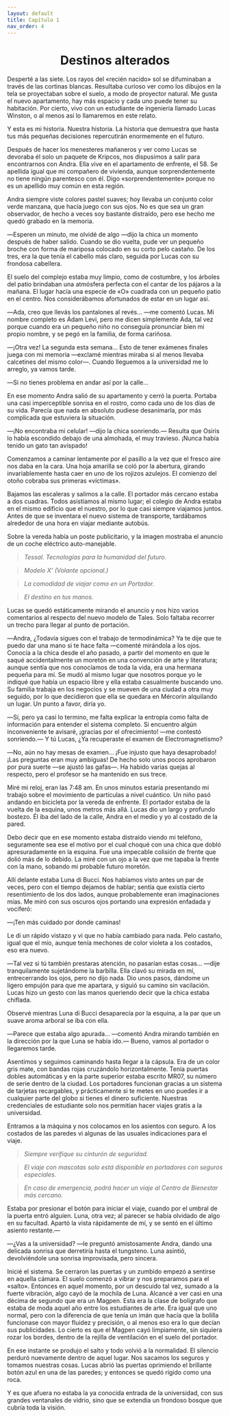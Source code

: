 ```yaml
---
layout: default
title: Capítulo 1
nav_order: 4
---
```


<h1 style="text-align: center;"> Destinos alterados </h1>

Desperté a las siete. Los rayos del «recién nacido» sol se difuminaban a través de las cortinas blancas. Resultaba curioso ver como los dibujos en la tela se proyectaban sobre el suelo, a modo de proyector natural.
Me gusta el nuevo apartamento, hay más espacio y cada uno puede tener su habitación. Por cierto, vivo con un estudiante de ingeniería llamado Lucas Winston, o al menos así lo llamaremos en este relato. 

Y esta es mi historia. Nuestra historia. La historia que demuestra que hasta tus más pequeñas decisiones repercutirán enormemente en el futuro.

Después de hacer los menesteres mañaneros y ver como Lucas se devoraba él solo un paquete de Kripcos, nos dispusimos a salir para encontrarnos con Andra. Ella vive en el apartamento de enfrente, el 58. Se apellida igual que mi compañero de vivienda, aunque sorprendentemente no tiene ningún parentesco con él. Digo «sorprendentemente» porque no es un apellido muy común en esta región.

Andra siempre viste colores pastel suaves; hoy llevaba un conjunto color verde manzana, que hacía juego con sus ojos. No es que sea un gran observador, de hecho a veces soy bastante distraído, pero ese hecho me quedó grabado en la memoria.

―Esperen un minuto, me olvidé de algo ―dijo la chica un momento después de haber salido. Cuando se dio vuelta, pude ver un pequeño broche con forma de mariposa colocado en su corto pelo castaño. De los tres, era la que tenía el cabello más claro, seguida por Lucas con su frondosa cabellera.

El suelo del complejo estaba muy limpio, como de costumbre, y los árboles del patio brindaban una atmósfera perfecta con el cantar de los pájaros a la mañana. El lugar hacía una especie de «O» cuadrada con un pequeño patio en el centro. Nos considerábamos afortunados de estar en un lugar así.

―Ada, creo que llevás los pantalones al revés... ―me comentó Lucas. Mi nombre completo es Ádam Levi, pero me dicen simplemente Ada, tal vez porque cuando era un pequeño niño no conseguía pronunciar bien mi propio nombre, y se pegó en la familia, de forma cariñosa.

―¡Otra vez! La segunda esta semana… Esto de tener exámenes finales juega con mi memoria ―exclamé mientras miraba si al menos llevaba calcetines del mismo color―. Cuando lleguemos a la universidad me lo arreglo, ya vamos tarde.

―Si no tienes problema en andar así por la calle...

En ese momento Andra salió de su apartamento y cerró la puerta. Portaba una casi imperceptible sonrisa en el rostro, como cada uno de los días de su vida. Parecía que nada en absoluto pudiese desanimarla, por más complicada que estuviera la situación.

―¡No encontraba mi celular! ―dijo la chica sonriendo.― Resulta que Osiris lo había escondido debajo de una almohada, el muy travieso. ¡Nunca había tenido un  gato tan avispado!

Comenzamos a caminar lentamente por el pasillo a la vez que el fresco aire nos daba en la cara. Una hoja amarilla se coló por la abertura, girando invariablemente hasta caer en uno de los rojizos azulejos. El comienzo del otoño cobraba sus primeras «víctimas».

Bajamos las escaleras y salimos a la calle. El portador más cercano estaba a dos cuadras. Todos asistíamos al mismo lugar; el colegio de Andra estaba en el mismo edificio que el nuestro, por lo que casi siempre viajamos juntos. Antes de que se inventara el nuevo sistema de transporte, tardábamos alrededor de una hora en viajar mediante autobús.

Sobre la vereda había un poste publicitario, y la imagen mostraba el anuncio de un coche eléctrico auto-manejable.

> *Tessal. Tecnologías para la humanidad del futuro.*

> *Modelo X’	(Volante opcional.)*


> *La comodidad de viajar como en un Portador.*

> *El destino en tus manos.*

Lucas se quedó estáticamente mirando el anuncio y nos hizo varios comentarios al respecto del nuevo modelo de Tales. Solo faltaba recorrer un trecho para llegar al punto de portación.

―Andra, ¿Todavía sigues con el trabajo de termodinámica? Ya te dije que te puedo dar una mano si te hace falta ―comenté mirándola a los ojos. Conocía a la chica desde el año pasado, a partir del momento en que le saqué accidentalmente un moretón en una convención de arte y literatura; aunque sentía que nos conocíamos de toda la vida, era una hermana pequeña para mí. Se mudó al mismo lugar que nosotros porque yo le indiqué que había un espacio libre y ella estaba casualmente buscando uno. Su familia trabaja en los negocios y se mueven de una ciudad a otra muy seguido, por lo que decidieron que ella se quedara en Mércorin alquilando un lugar. Un punto a favor, diría yo.

―Sí, pero ya casi lo termino, me falta explicar la entropía como falta de información para entender el sistema completo. Si encuentro algún inconveniente te avisaré, ¡gracias por el ofrecimiento! ―me contestó sonriendo.― Y tú Lucas, ¿Ya recuperaste el examen de Electromagnetismo?

―No, aún no hay mesas de examen... ¡Fue injusto que haya desaprobado! ¡Las preguntas eran muy ambiguas! De hecho solo unos pocos aprobaron por pura suerte ―se ajustó las gafas―. Ha habido varias quejas al respecto, pero el profesor se ha mantenido en sus trece.

Miré mi reloj, eran las 7:48 am. En unos minutos estaría presentando mi trabajo sobre el movimiento de partículas a nivel cuántico. Un niño pasó andando en bicicleta por la vereda de enfrente. El portador estaba de la vuelta de la esquina, unos metros más allá. Lucas dio un largo y profundo bostezo. Él iba del lado de la calle, Andra en el medio y yo al costado de la pared.

Debo decir que en ese momento estaba distraído viendo mi teléfono, seguramente sea ese el motivo por el cual choqué con una chica que dobló apresuradamente en la esquina. Fue una impecable colisión de frente que dolió más de lo debido. La miré con un ojo a la vez que me tapaba la frente con la mano, sobando mi probable futuro moretón.

Allí delante estaba Luna di Bucci. Nos habíamos visto antes un par de veces, pero con el tiempo dejamos de hablar; sentía que existía cierto resentimiento de los dos lados, aunque probablemente eran imaginaciones mías. Me miró con sus oscuros ojos portando una expresión enfadada y vociferó:

―¡Ten más cuidado por donde caminas!

Le di un rápido vistazo y vi que no había cambiado para nada. Pelo castaño, igual que el mío, aunque tenía mechones de color violeta a los costados, eso era nuevo.

―Tal vez si tú también prestaras atención, no pasarían estas cosas... ―dije tranquilamente sujetándome la barbilla. Ella clavó su mirada en mí, entrecerrando los ojos, pero no dijo nada. Dio unos pasos, dándome un ligero empujón para que me apartara, y siguió su camino sin vacilación. Lucas hizo un gesto con las manos queriendo decir que la chica estaba chiflada.

Observé mientras Luna di Bucci desaparecía por la esquina, a la par que un suave aroma arboral se iba con ella.

―Parece que estaba algo apurada... ―comentó Andra mirando también en la dirección por la que Luna se había ido.― Bueno, vamos al portador o llegaremos tarde.

Asentimos y seguimos caminando hasta llegar a la cápsula. Era de un color gris mate, con bandas rojas cruzándolo horizontalmente. Tenía puertas dobles automáticas y en la parte superior estaba escrito MR07, su número de serie dentro de la ciudad. Los portadores funcionan gracias a un sistema de tarjetas recargables, y prácticamente si te metes en uno puedes ir a cualquier parte del globo si tienes el dinero suficiente. Nuestras credenciales de estudiante solo nos permitían hacer viajes gratis a la universidad.

Entramos a la máquina y nos colocamos en los asientos con seguro. A los costados de las paredes vi algunas de las usuales indicaciones para el viaje.



> *Siempre verifique su cinturón de seguridad.*



> *El viaje con mascotas solo está disponible en portadores con seguros especiales.*



> *En caso de emergencia, podrá hacer un viaje al Centro de Bienestar más cercano.*



Estaba por presionar el botón para iniciar el viaje, cuando por el umbral de la puerta entró alguien. Luna, otra vez; al parecer se había olvidado de algo en su facultad. Apartó la vista rápidamente de mí, y se sentó en el último asiento restante.―

―¿Vas a la universidad? ―le preguntó amistosamente Andra, dando una delicada sonrisa que derretiría hasta el tungsteno. Luna asintió, devolviéndole una sonrisa improvisada, pero sincera.

Inicié el sistema. Se cerraron las puertas y un zumbido empezó a sentirse en aquella cámara. El suelo comenzó a vibrar y nos preparamos para el «salto». Entonces en aquel momento, por un descuido tal vez, sumado a la fuerte vibración, algo cayó de la mochila de Luna. Alcancé a ver casi en una décima de segundo que era un Magpen. Esta era la clase de bolígrafo que estaba de moda aquel año entre los estudiantes de arte. Era igual que uno normal, pero con la diferencia de que tenía un imán que hacía que la bolilla funcionase con mayor fluidez y precisión, o al menos eso era lo que decían sus publicidades. Lo cierto es que el Magpen cayó limpiamente, sin siquiera rozar los bordes, dentro de la rejilla de ventilación en el suelo del portador.

En ese instante se produjo el salto y todo volvió a la normalidad. El silencio perduró nuevamente dentro de aquel lugar. Nos sacamos los seguros y tomamos nuestras cosas. Lucas abrió las puertas oprimiendo el brillante botón azul en una de las paredes; y entonces se quedó rígido como una roca.

Y es que afuera no estaba la ya conocida entrada de la universidad, con sus grandes ventanales de vidrio, sino que se extendía un frondoso bosque que cubría toda la visión.